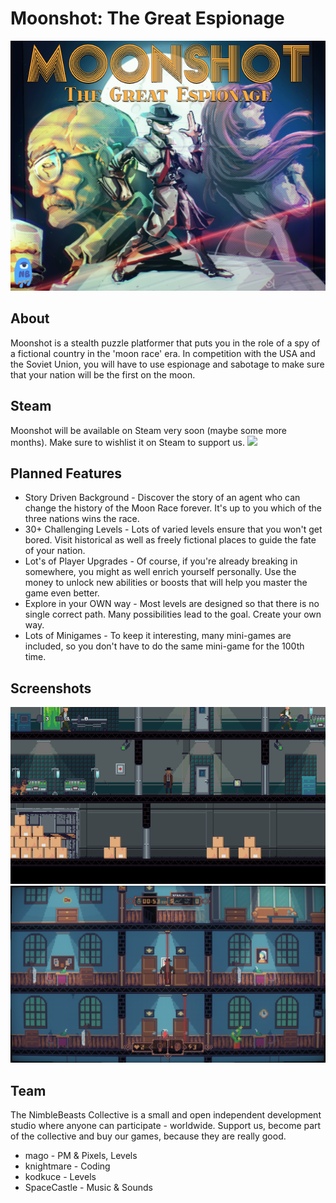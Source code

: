 # Moonshot: The Great Espionage

![](_Org/_itch/itch.png)

## About

Moonshot is a stealth puzzle platformer that puts you in the role of a spy of a fictional country in the 'moon race' era. In competition with the USA and the Soviet Union, you will have to use espionage and sabotage to make sure that your nation will be the first on the moon.

## Steam

Moonshot will be available on Steam very soon (maybe some more months). Make sure to wishlist it on Steam to support us.
![](_Org/_steam_/Steam.gif)

## Planned Features

- Story Driven Background - Discover the story of an agent who can change the history of the Moon Race forever. It's up to you which of the three nations wins the race.
- 30+ Challenging Levels - Lots of varied levels ensure that you won't get bored. Visit historical as well as freely fictional places to guide the fate of your nation.
- Lot's of Player Upgrades - Of course, if you're already breaking in somewhere, you might as well enrich yourself personally. Use the money to unlock new abilities or boosts that will help you master the game even better.
- Explore in your OWN way - Most levels are designed so that there is no single correct path. Many possibilities lead to the goal. Create your own way.
- Lots of Minigames - To keep it interesting, many mini-games are included, so you don't have to do the same mini-game for the 100th time.

## Screenshots

![](_Org/_steam/events/week1/dog.gif)
![](_Org/_steam/events/week4/beta1.png)

## ​Team

​The NimbleBeasts Collective is a small and open independent development studio where anyone can participate - worldwide. Support us, become part of the collective and buy our games, because they are really good.

- mago - PM & Pixels, Levels
- knightmare - Coding
- kodkuce - Levels
- SpaceCastle - Music & Sounds
